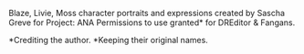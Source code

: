 Blaze, Livie, Moss character portraits and expressions created by Sascha Greve for Project: ANA
Permissions to use granted* for DREditor & Fangans.

*Crediting the author.
*Keeping their original names.